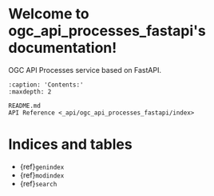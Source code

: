 # Welcome to ogc_api_processes_fastapi's documentation!

OGC API Processes service based on FastAPI.

```{toctree}
:caption: 'Contents:'
:maxdepth: 2

README.md
API Reference <_api/ogc_api_processes_fastapi/index>
```

# Indices and tables

- {ref}`genindex`
- {ref}`modindex`
- {ref}`search`
